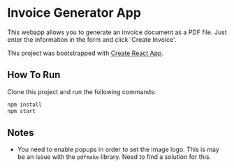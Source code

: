 # Invoice Generator App

This webapp allows you to generate an invoice document as a PDF file. Just enter the information in the form and click 'Create Invoice'.

This project was bootstrapped with [Create React App](https://github.com/facebookincubator/create-react-app).

## How To Run

Clone this project and run the following commands:

```sh
npm install
npm start
```

## Notes

- You need to enable popups in order to set the image logo. This is may be an issue with the `pdfmake` library. Need to find a solution for this.
